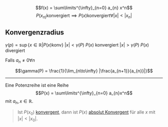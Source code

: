 
$$f(x) = \sum\limits^{\infty}_{n=0} a_{n} x^n$$
$$P(x_{n)}\text{konvergiert} \implies P(x) \text{konvergiert} \forall |x| < |x_n|$$

## Konvergenzradius

$\gamma (p)= \sup\{x\in\mathbb R| P(x) \text{konv}\}$
$|x| < \gamma(P)$ $P(x)$ konvergiert
$|x| > \gamma (P)$ $P(x)$ divergiert

Falls $a_{n}\not = 0 \forall n$

$$\gamma(P) = \frac{1}{\lim_{n\to\infty} |\frac{a_{n+1}}{a_{n}}|}$$

---

Eine Potenzreihe ist eine Reihe 
$$P(x) = \sum\limits^{\infty}_{n=0} a_{n}x^n$$
mit $a_{n}, x\in\mathbb R$.

> Ist $P(x_0)$ [konvergent](Konvergenz.md), dann ist $P(x)$ [absolut Konvergent](Absolut%20Konvergent.md) für alle $x$ mit $|x| < |x_0|$.

